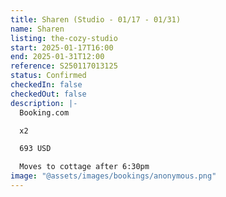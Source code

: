 ```yaml
---
title: Sharen (Studio - 01/17 - 01/31)
name: Sharen
listing: the-cozy-studio
start: 2025-01-17T16:00
end: 2025-01-31T12:00
reference: S250117013125
status: Confirmed
checkedIn: false
checkedOut: false
description: |-
  Booking.com

  x2 

  693 USD

  Moves to cottage after 6:30pm
image: "@assets/images/bookings/anonymous.png"
---
```

